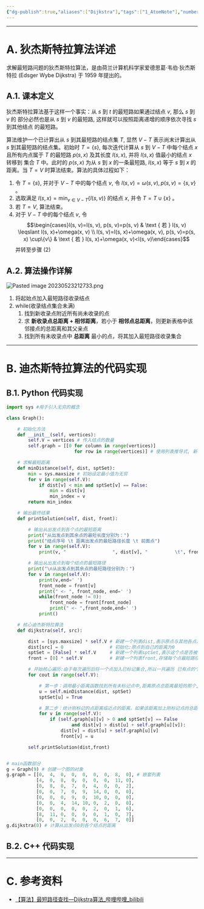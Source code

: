```yaml
---
{"dg-publish":true,"aliases":["Dijkstra"],"tags":["1_AtomNote"],"number headings":"auto, first-level 1, max 6, A.1.","Created-Date":"2023-11-13 08:41:22","Modified-Date":"2024-04-18 11:53:23","permalink":"/A01_Lessons/Ab01_数据结构/迪杰斯特拉算法/","dgPassFrontmatter":true}
---
```


---




# A. 狄杰斯特拉算法详述

求解最短路问题的狄杰斯特拉算法，是由荷兰计算机科学家爱德思葛·韦伯·狄杰斯特拉 (Edsger Wybe Dijkstra) 于 1959 年提出的。

## A.1. 课本定义
狄杰斯特拉算法基于这样一个事实：从 $s$ 到 $t$ 的最短路如果通过结点 $v$, 那么 $s$ 到 $v$ 的 部分必然也是从 $s$ 到 $v$ 的最短路, 这样就可以按照距离递增的顺序依次寻找 $s$ 到其他结点 的最短路。

算法维护一个已计算出从 $s$ 到其最短路的结点集 $T$, 显然 $V-T$ 表示尚末计算出从 $s$ 到其最短路的结点集。初始时 $T=\{s\}$, 每次迭代计算从 $s$ 到 $V-T$ 中每个结点 $x$ 且所有内点属于 $T$ 的最短路 $p(s, x)$ 及其长度 $l(s, x)$, 并将 $l(s, x)$ 值最小的结点 $x$ 转移到 集合 $T$ 中。此时的 $p(s, x)$ 为从 $s$ 到 $x$ 的一条最短路, $l(s, x)$ 等于 $s$ 到 $x$ 的距离。当 $T=V$ 时算法结束。算法的具体过程如下：

1. 令 $T=\{s\}$, 并对于 $V-T$ 中的每个结点 $v$, 令 $l(s, v)=\omega(s, v), p(s, v)=\{s, v\}$ 。
2. 选取满足 $l(s, x)=\min _{v \in V-T}\{l(s, v)\}$ 的结点 $x$, 并令 $T=T \cup\{x\}$ 。
3. 若 $T=V$, 算法结束。
4. 对于 $V-T$ 中的每个结点 $v$, 令 $$\begin{cases}l(s, v)=l(s, v), p(s, v)=p(s, v) & \text { 若 } l(s, v) \leqslant l(s, x)+\omega(x, v) \\ l(s, v)=l(s, x)+\omega(x, v), p(s, v)=p(s, x) \cup\{v\} & \text { 若 } l(s, x)+\omega(x, v)<l(s, v)\end{cases}$$ 并转至步骤 (2)


## A.2. 算法操作详解


![Pasted image 20230523212733.png](/img/user/Z02_ObFiles/Attachments/Pasted%20image%2020230523212733.png)




1. 将起始点加入最短路径收录结点
2. while(收录结点集合未满)
	1. 找到新收录点附近所有尚未收录的点
	2. 求 **新收录点总距离 + 相邻距离**，若小于 **相邻点总距离**，则更新表格中该邻接点的总距离和其父亲点
	3. 找到所有未收录点中 **总距离** 最小的点，将其加入最短路径收录集合






---


# B. 迪杰斯特拉算法的代码实现

## B.1. Python 代码实现


```python
import sys #用于引入无穷的概念

class Graph():

    # 初始化方法
    def __init__(self, vertices):
        self.V = vertices # 传入结点的数量
        self.graph = [[0 for column in range(vertices)]
                         for row in range(vertices)] # 使用列表推导式, 新建一个嵌套列表, 初始值全部赋为0

    # 求解最短距离
    def minDistance(self, dist, sptSet):
        min = sys.maxsize # 初始设定最小值为无穷
        for v in range(self.V):
            if dist[v] < min and sptSet[v] == False:
                min = dist[v]
                min_index = v
        return min_index

    # 输出最终结果
    def printSolution(self, dist, front):

        # 输出从出发点到各个点的最短距离
        print("从出发点到其余点的最短长度分别为：")
        print("结点序号 \t 距离出发点的最短路径长度 \t 前面点")
        for v in range(self.V):
            print(v, "                 ", dist[v], "          \t", front[v])

        # 输出从出发点到每个结点的最短路径
        print("\n从出发点到其余点的最短路径分别为：")
        for v in range(self.V):
            print(v,end=' ')
            front_node = front[v]
            print(" <- ", front_node, end=' ')
            while(front_node != 0):
                front_node = front[front_node]
                print(" <- ",front_node,end=' ')
            print()

    # 核心迪杰斯特拉算法
    def dijkstra(self, src):

        dist = [sys.maxsize] * self.V # 新建一个列表dist,表示原点与其他各点之间的距离
        dist[src] = 0                 # 初始化:原点到自己的距离为0
        sptSet = [False] * self.V     # 新建一个列表sptSet,表示这个点是否被标记(初始都未标记)
        front = [0] * self.V          # 新建一个列表front,存储每个点最短路径的前面一个点

        # 开始核心遍历:由于每次遍历后将一个点加入已标记集合,所以一共遍历 已有点的个数次
        for cout in range(self.V):

            # 第一步：调用最小距离函数找到所有未标记点中,距离原点总距离最短的那个,并标记
            u = self.minDistance(dist, sptSet)
            sptSet[u] = True

            # 第二步：统计刚标记的点距离临近点的距离。如果该距离加上刚标记点的总距离小于表中1距离，就更新列表中总距离，并更新前面点
            for v in range(self.V):
                if (self.graph[u][v] > 0 and sptSet[v] == False
                        and dist[v] > dist[u] + self.graph[u][v]):
                    dist[v] = dist[u] + self.graph[u][v]
                    front[v] = u

        self.printSolution(dist,front)


# main函数部分
g = Graph(9) # 创建一个图的对象
g.graph = [[0,  4,  0,  0,  0,  0,  0,  8,  0], # 嵌套列表
           [4,  0,  8,  0,  0,  0,  0,  11, 0],
           [0,  8,  0,  7,  0,  4,  0,  0,  2],
           [0,  0,  7,  0,  9,  14, 0,  0,  0],
           [0,  0,  0,  9,  0,  10, 0,  0,  0],
           [0,  0,  4,  14, 10, 0,  2,  0,  0],
           [0,  0,  0,  0,  0,  2,  0,  1,  6],
           [8,  11, 0,  0,  0,  0,  1,  0,  7],
           [0,  0,  2,  0,  0,  0,  6,  7,  0]]
g.dijkstra(0) # 计算从出发点0到各个结点的距离

```




## B.2. C++ 代码实现




---

# C. 参考资料

- [【算法】最短路径查找—Dijkstra算法_哔哩哔哩_bilibili](https://www.bilibili.com/video/BV1zz4y1m7Nq/?spm_id_from=333.1007.top_right_bar_window_history.content.click&vd_source=d1f7b0e43d0432377921d1cedb394b38)
